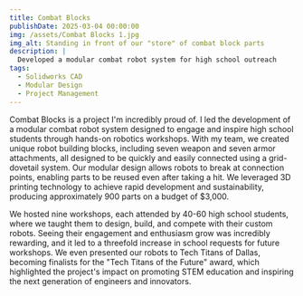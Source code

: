 ```yaml
---
title: Combat Blocks
publishDate: 2025-03-04 00:00:00
img: /assets/Combat Blocks 1.jpg
img_alt: Standing in front of our "store" of combat block parts
description: |
  Developed a modular combat robot system for high school outreach
tags:
  - Solidworks CAD
  - Modular Design
  - Project Management
---
```


Combat Blocks is a project I'm incredibly proud of. I led the development of a modular combat robot system designed to engage and inspire high school students through hands-on robotics workshops. With my team, we created unique robot building blocks, including seven weapon and seven armor attachments, all designed to be quickly and easily connected using a grid-dovetail system. Our modular design allows robots to break at connection points, enabling parts to be reused even after taking a hit. We leveraged 3D printing technology to achieve rapid development and sustainability, producing approximately 900 parts on a budget of $3,000.

We hosted nine workshops, each attended by 40-60 high school students, where we taught them to design, build, and compete with their custom robots. Seeing their engagement and enthusiasm grow was incredibly rewarding, and it led to a threefold increase in school requests for future workshops. We even presented our robots to Tech Titans of Dallas, becoming finalists for the "Tech Titans of the Future" award, which highlighted the project's impact on promoting STEM education and inspiring the next generation of engineers and innovators.